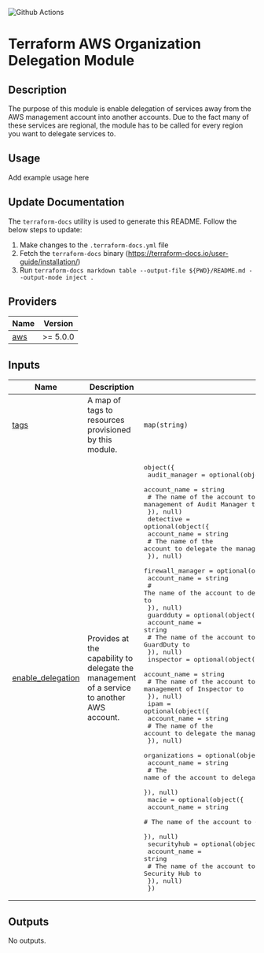 ![Github Actions](../../actions/workflows/terraform.yml/badge.svg)

# Terraform AWS Organization Delegation Module

## Description

The purpose of this module is enable delegation of services away from the AWS management account into another accounts. Due to the fact many of these services are regional, the module has to be called for every region you want to delegate services to.

## Usage

Add example usage here

## Update Documentation

The `terraform-docs` utility is used to generate this README. Follow the below steps to update:

1. Make changes to the `.terraform-docs.yml` file
2. Fetch the `terraform-docs` binary (https://terraform-docs.io/user-guide/installation/)
3. Run `terraform-docs markdown table --output-file ${PWD}/README.md --output-mode inject .`

<!-- BEGIN_TF_DOCS -->
## Providers

| Name | Version |
|------|---------|
| <a name="provider_aws"></a> [aws](#provider\_aws) | >= 5.0.0 |

## Inputs

| Name | Description | Type | Default | Required |
|------|-------------|------|---------|:--------:|
| <a name="input_tags"></a> [tags](#input\_tags) | A map of tags to resources provisioned by this module. | `map(string)` | n/a | yes |
| <a name="input_enable_delegation"></a> [enable\_delegation](#input\_enable\_delegation) | Provides at the capability to delegate the management of a service to another AWS account. | <pre>object({<br/>    audit_manager = optional(object({<br/>      account_name = string<br/>      # The name of the account to delegate the management of Audit Manager to<br/>    }), null)<br/>    detective = optional(object({<br/>      account_name = string<br/>      # The name of the account to delegate the management of Detective to<br/>    }), null)<br/>    firewall_manager = optional(object({<br/>      account_name = string<br/>      # The name of the account to delegate the management of Firewall Manager to<br/>    }), null)<br/>    guardduty = optional(object({<br/>      account_name = string<br/>      # The name of the account to delegate the management of GuardDuty to<br/>    }), null)<br/>    inspector = optional(object({<br/>      account_name = string<br/>      # The name of the account to delegate the management of Inspector to<br/>    }), null)<br/>    ipam = optional(object({<br/>      account_name = string<br/>      # The name of the account to delegate the management of IPAM to<br/>    }), null)<br/>    organizations = optional(object({<br/>      account_name = string<br/>      # The name of the account to delegate the management of Organizations to<br/>    }), null)<br/>    macie = optional(object({<br/>      account_name = string<br/>      # The name of the account to delegate the management of Macie to<br/>    }), null)<br/>    securityhub = optional(object({<br/>      account_name = string<br/>      # The name of the account to delegate the management of Security Hub to<br/>    }), null)<br/>  })</pre> | <pre>{<br/>  "audit_manager": null,<br/>  "detective": null,<br/>  "firewall_manager": null,<br/>  "guardduty": null,<br/>  "inspector": null,<br/>  "ipam": null,<br/>  "macie": null,<br/>  "organizations": null,<br/>  "securityhub": null<br/>}</pre> | no |

## Outputs

No outputs.
<!-- END_TF_DOCS -->

```

```
